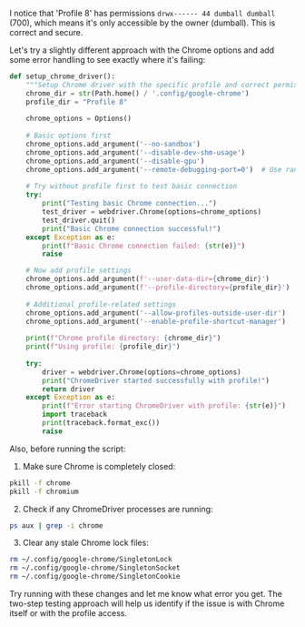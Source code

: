 I notice that 'Profile 8' has permissions `drwx------ 44 dumball dumball` (700), which means it's only accessible by the owner (dumball). This is correct and secure.

Let's try a slightly different approach with the Chrome options and add some error handling to see exactly where it's failing:

```python
def setup_chrome_driver():
    """Setup Chrome driver with the specific profile and correct permissions"""
    chrome_dir = str(Path.home() / '.config/google-chrome')
    profile_dir = "Profile 8"
    
    chrome_options = Options()
    
    # Basic options first
    chrome_options.add_argument('--no-sandbox')
    chrome_options.add_argument('--disable-dev-shm-usage')
    chrome_options.add_argument('--disable-gpu')
    chrome_options.add_argument('--remote-debugging-port=0')  # Use random port
    
    # Try without profile first to test basic connection
    try:
        print("Testing basic Chrome connection...")
        test_driver = webdriver.Chrome(options=chrome_options)
        test_driver.quit()
        print("Basic Chrome connection successful!")
    except Exception as e:
        print(f"Basic Chrome connection failed: {str(e)}")
        raise

    # Now add profile settings
    chrome_options.add_argument(f'--user-data-dir={chrome_dir}')
    chrome_options.add_argument(f'--profile-directory={profile_dir}')
    
    # Additional profile-related settings
    chrome_options.add_argument('--allow-profiles-outside-user-dir')
    chrome_options.add_argument('--enable-profile-shortcut-manager')
    
    print(f"Chrome profile directory: {chrome_dir}")
    print(f"Using profile: {profile_dir}")
    
    try:
        driver = webdriver.Chrome(options=chrome_options)
        print("ChromeDriver started successfully with profile!")
        return driver
    except Exception as e:
        print(f"Error starting ChromeDriver with profile: {str(e)}")
        import traceback
        print(traceback.format_exc())
        raise
```

Also, before running the script:

1. Make sure Chrome is completely closed:
```bash
pkill -f chrome
pkill -f chromium
```

2. Check if any ChromeDriver processes are running:
```bash
ps aux | grep -i chrome
```

3. Clear any stale Chrome lock files:
```bash
rm ~/.config/google-chrome/SingletonLock
rm ~/.config/google-chrome/SingletonSocket
rm ~/.config/google-chrome/SingletonCookie
```

Try running with these changes and let me know what error you get. The two-step testing approach will help us identify if the issue is with Chrome itself or with the profile access.